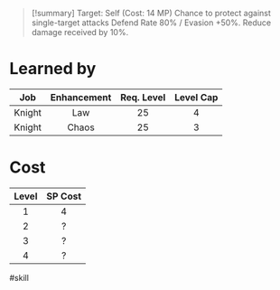 >[!summary]
>Target: Self (Cost: 14 MP)
>Chance to protect against single-target attacks
>Defend Rate 80% / Evasion +50%.
>Reduce damage received by 10%.
# Learned by
| Job  | Enhancement | Req. Level | Level Cap |
|:------:|:-----------:|:----------:|:---------:|
| Knight | Law         | 25         | 4         |
| Knight | Chaos       | 25         | 3         |
# Cost
| Level | SP Cost |
|:-----:|:-------:|
| 1     | 4       |
| 2     | ?       |
| 3     | ?       |
| 4     | ?       |

#skill 